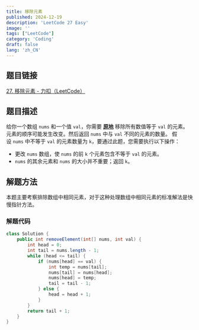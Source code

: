 ```yaml
---
title: 移除元素
published: 2024-12-19
description: 'LeetCode 27 Easy'
image: ''
tags: ["LeetCode"]
category: 'Coding'
draft: false 
lang: 'zh_CN'
---
```


## 题目链接

[27. 移除元素 - 力扣（LeetCode）](https://leetcode.cn/problems/remove-element/description/)

## 题目描述

给你一个数组 `nums` 和一个值 `val`，你需要 **[原地](https://baike.baidu.com/item/%E5%8E%9F%E5%9C%B0%E7%AE%97%E6%B3%95)** 移除所有数值等于 `val` 的元素。元素的顺序可能发生改变。然后返回 `nums` 中与 `val` 不同的元素的数量。
假设 `nums` 中不等于 `val` 的元素数量为 `k`，要通过此题，您需要执行以下操作：
- 更改 `nums` 数组，使 `nums` 的前 `k` 个元素包含不等于 `val` 的元素。
- `nums` 的其余元素和 `nums` 的大小并不重要；返回 `k`。

## 解题方法

本题主要考察排除数组中相同元素，对于这种处理数组中相同元素的标准解法是快慢指针方法。

### 解题代码
```java
class Solution {
    public int removeElement(int[] nums, int val) {
        int head = 0;
        int tail = nums.length - 1;
        while (head <= tail) {
            if (nums[head] == val) {
                int temp = nums[tail];
                nums[tail] = nums[head];
                nums[head] = temp;
                tail = tail - 1;
            } else {
                head = head + 1;
            }
        }
        return tail + 1;
    }
}
```
